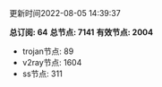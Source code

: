更新时间2022-08-05 14:39:37

**总订阅: 64**
**总节点: 7141**
**有效节点: 2004**
- trojan节点: 89
- v2ray节点: 1604
- ss节点: 311
